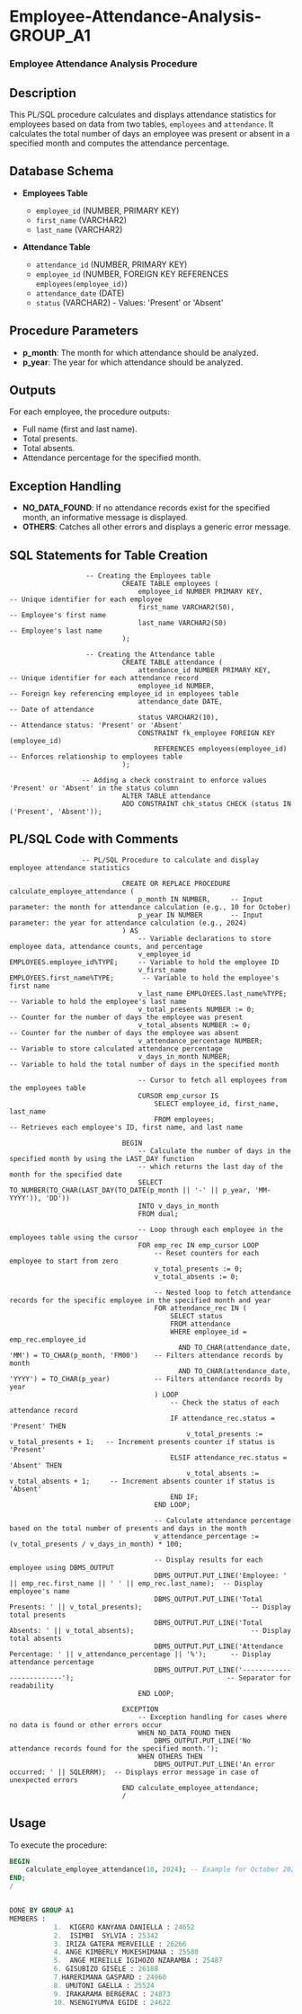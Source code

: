 # Employee-Attendance-Analysis-GROUP_A1

### Employee Attendance Analysis Procedure

## Description
This PL/SQL procedure calculates and displays attendance statistics for employees based on data from two tables, `employees` and `attendance`. It calculates the total number of days an employee was present or absent in a specified month and computes the attendance percentage.

## Database Schema
- **Employees Table**
  - `employee_id` (NUMBER, PRIMARY KEY)
  - `first_name` (VARCHAR2)
  - `last_name` (VARCHAR2)
  
- **Attendance Table**
  - `attendance_id` (NUMBER, PRIMARY KEY)
  - `employee_id` (NUMBER, FOREIGN KEY REFERENCES `employees(employee_id)`)
  - `attendance_date` (DATE)
  - `status` (VARCHAR2) - Values: 'Present' or 'Absent'

## Procedure Parameters
- **p_month**: The month for which attendance should be analyzed.
- **p_year**: The year for which attendance should be analyzed.

## Outputs
For each employee, the procedure outputs:
- Full name (first and last name).
- Total presents.
- Total absents.
- Attendance percentage for the specified month.

## Exception Handling
- **NO_DATA_FOUND**: If no attendance records exist for the specified month, an informative message is displayed.
- **OTHERS**: Catches all other errors and displays a generic error message.
## SQL Statements for Table Creation
                       -- Creating the Employees table
                                CREATE TABLE employees (
                                    employee_id NUMBER PRIMARY KEY,            -- Unique identifier for each employee
                                    first_name VARCHAR2(50),                   -- Employee's first name
                                    last_name VARCHAR2(50)                     -- Employee's last name
                                );
                                
                       -- Creating the Attendance table
                                CREATE TABLE attendance (
                                    attendance_id NUMBER PRIMARY KEY,            -- Unique identifier for each attendance record
                                    employee_id NUMBER,                          -- Foreign key referencing employee_id in employees table
                                    attendance_date DATE,                        -- Date of attendance
                                    status VARCHAR2(10),                         -- Attendance status: 'Present' or 'Absent'
                                    CONSTRAINT fk_employee FOREIGN KEY (employee_id) 
                                        REFERENCES employees(employee_id)        -- Enforces relationship to employees table
                                );
                                
                      -- Adding a check constraint to enforce values 'Present' or 'Absent' in the status column
                                ALTER TABLE attendance
                                ADD CONSTRAINT chk_status CHECK (status IN ('Present', 'Absent'));

## PL/SQL Code with Comments

                      -- PL/SQL Procedure to calculate and display employee attendance statistics
                                
                                CREATE OR REPLACE PROCEDURE calculate_employee_attendance (
                                    p_month IN NUMBER,     -- Input parameter: the month for attendance calculation (e.g., 10 for October)
                                    p_year IN NUMBER       -- Input parameter: the year for attendance calculation (e.g., 2024)
                                ) AS
                                    -- Variable declarations to store employee data, attendance counts, and percentage
                                    v_employee_id EMPLOYEES.employee_id%TYPE;     -- Variable to hold the employee ID
                                    v_first_name EMPLOYEES.first_name%TYPE;       -- Variable to hold the employee's first name
                                    v_last_name EMPLOYEES.last_name%TYPE;         -- Variable to hold the employee's last name
                                    v_total_presents NUMBER := 0;                 -- Counter for the number of days the employee was present
                                    v_total_absents NUMBER := 0;                  -- Counter for the number of days the employee was absent
                                    v_attendance_percentage NUMBER;               -- Variable to store calculated attendance percentage
                                    v_days_in_month NUMBER;                       -- Variable to hold the total number of days in the specified month
                                    
                                    -- Cursor to fetch all employees from the employees table
                                    CURSOR emp_cursor IS
                                        SELECT employee_id, first_name, last_name
                                        FROM employees;                           -- Retrieves each employee's ID, first name, and last name
                                
                                BEGIN
                                    -- Calculate the number of days in the specified month by using the LAST_DAY function
                                    -- which returns the last day of the month for the specified date
                                    SELECT TO_NUMBER(TO_CHAR(LAST_DAY(TO_DATE(p_month || '-' || p_year, 'MM-YYYY')), 'DD'))
                                    INTO v_days_in_month
                                    FROM dual;
                                
                                    -- Loop through each employee in the employees table using the cursor
                                    FOR emp_rec IN emp_cursor LOOP
                                        -- Reset counters for each employee to start from zero
                                        v_total_presents := 0;
                                        v_total_absents := 0;
                                
                                        -- Nested loop to fetch attendance records for the specific employee in the specified month and year
                                        FOR attendance_rec IN (
                                            SELECT status
                                            FROM attendance
                                            WHERE employee_id = emp_rec.employee_id
                                              AND TO_CHAR(attendance_date, 'MM') = TO_CHAR(p_month, 'FM00')    -- Filters attendance records by month
                                              AND TO_CHAR(attendance_date, 'YYYY') = TO_CHAR(p_year)           -- Filters attendance records by year
                                        ) LOOP
                                            -- Check the status of each attendance record
                                            IF attendance_rec.status = 'Present' THEN
                                                v_total_presents := v_total_presents + 1;   -- Increment presents counter if status is 'Present'
                                            ELSIF attendance_rec.status = 'Absent' THEN
                                                v_total_absents := v_total_absents + 1;     -- Increment absents counter if status is 'Absent'
                                            END IF;
                                        END LOOP;
                                
                                        -- Calculate attendance percentage based on the total number of presents and days in the month
                                        v_attendance_percentage := (v_total_presents / v_days_in_month) * 100;
                                
                                        -- Display results for each employee using DBMS_OUTPUT
                                        DBMS_OUTPUT.PUT_LINE('Employee: ' || emp_rec.first_name || ' ' || emp_rec.last_name);  -- Display employee's name
                                        DBMS_OUTPUT.PUT_LINE('Total Presents: ' || v_total_presents);                           -- Display total presents
                                        DBMS_OUTPUT.PUT_LINE('Total Absents: ' || v_total_absents);                             -- Display total absents
                                        DBMS_OUTPUT.PUT_LINE('Attendance Percentage: ' || v_attendance_percentage || '%');      -- Display attendance percentage
                                        DBMS_OUTPUT.PUT_LINE('-------------------------');                                      -- Separator for readability
                                    END LOOP;
                                
                                EXCEPTION
                                    -- Exception handling for cases where no data is found or other errors occur
                                    WHEN NO_DATA_FOUND THEN
                                        DBMS_OUTPUT.PUT_LINE('No attendance records found for the specified month.');
                                    WHEN OTHERS THEN
                                        DBMS_OUTPUT.PUT_LINE('An error occurred: ' || SQLERRM);  -- Displays error message in case of unexpected errors
                                END calculate_employee_attendance;
                                /

## Usage
To execute the procedure:
```sql
BEGIN
    calculate_employee_attendance(10, 2024); -- Example for October 2024
END;
/


DONE BY GROUP A1
MEMBERS : 
           1.  KIGERO KANYANA DANIELLA : 24652
           2.  ISIMBI  SYLVIA : 25342
           3. IRIZA GATERA MERVEILLE : 26266
           4. ANGE KIMBERLY MUKESHIMANA : 25580
           5.  ANGE MIREILLE IGIHOZO NZARAMBA : 25487
           6. GISUBIZO GISELE : 26188
           7.HARERIMANA GASPARD : 24960
           8. UMUTONI GAELLA : 25524
           9. IRAKARAMA BERGERAC : 24873
           10. NSENGIYUMVA EGIDE : 24622

